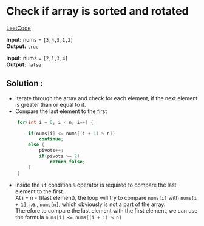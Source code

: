 # Check if array is sorted and rotated

[LeetCode](https://leetcode.com/problems/check-if-array-is-sorted-and-rotated/)

<b>Input:</b> nums = ```[3,4,5,1,2]``` <br>
<b>Output:</b> ```true```

<b>Input:</b> nums = ```[2,1,3,4]``` <br>
<b>Output:</b> ```false```

## Solution :

* Iterate through the array and check for each element, if the next element is greater than or equal to it.
* Compare the last element to the first
``` cpp
    for(int i = 0; i < n; i++) {
        
        if(nums[i] <= nums[(i + 1) % n])
            continue;
        else {
            pivots++;
            if(pivots >= 2)
                return false;
        }
    }
```

* inside the ```if``` condition ```%``` operator is required to compare the last element to the first. <br>
At i = n - 1(last element), the loop will try to compare ```nums[i]``` with ```nums[i + 1]```, i.e., ```nums[n]```, which obviously is not a part of the array.<br>
Therefore to compare the last element with the first element, we can use the formula ```nums[i] <= nums[(i + 1) % n]```
